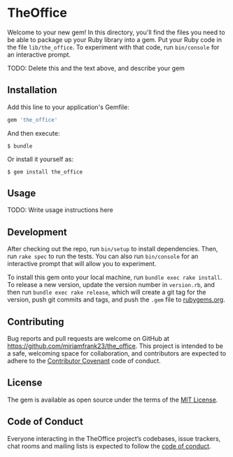 # TheOffice

Welcome to your new gem! In this directory, you'll find the files you need to be able to package up your Ruby library into a gem. Put your Ruby code in the file `lib/the_office`. To experiment with that code, run `bin/console` for an interactive prompt.

TODO: Delete this and the text above, and describe your gem

## Installation

Add this line to your application's Gemfile:

```ruby
gem 'the_office'
```

And then execute:

    $ bundle

Or install it yourself as:

    $ gem install the_office

## Usage

TODO: Write usage instructions here

## Development

After checking out the repo, run `bin/setup` to install dependencies. Then, run `rake spec` to run the tests. You can also run `bin/console` for an interactive prompt that will allow you to experiment.

To install this gem onto your local machine, run `bundle exec rake install`. To release a new version, update the version number in `version.rb`, and then run `bundle exec rake release`, which will create a git tag for the version, push git commits and tags, and push the `.gem` file to [rubygems.org](https://rubygems.org).

## Contributing

Bug reports and pull requests are welcome on GitHub at https://github.com/miriamfrank23/the_office. This project is intended to be a safe, welcoming space for collaboration, and contributors are expected to adhere to the [Contributor Covenant](http://contributor-covenant.org) code of conduct.

## License

The gem is available as open source under the terms of the [MIT License](https://opensource.org/licenses/MIT).

## Code of Conduct

Everyone interacting in the TheOffice project’s codebases, issue trackers, chat rooms and mailing lists is expected to follow the [code of conduct](https://github.com/miriamfrank23/the_office/blob/master/CODE_OF_CONDUCT.md).
